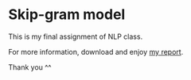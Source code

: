 # Skip-gram model

This is my final assignment of NLP class.

For more information, download and enjoy [my report](./BaoCaoNLP_PhanPhuocVinh.docx).

Thank you ^^